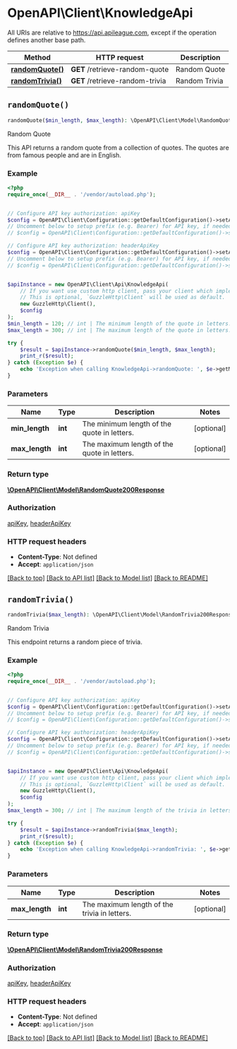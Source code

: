 # OpenAPI\Client\KnowledgeApi

All URIs are relative to https://api.apileague.com, except if the operation defines another base path.

| Method | HTTP request | Description |
| ------------- | ------------- | ------------- |
| [**randomQuote()**](KnowledgeApi.md#randomQuote) | **GET** /retrieve-random-quote | Random Quote |
| [**randomTrivia()**](KnowledgeApi.md#randomTrivia) | **GET** /retrieve-random-trivia | Random Trivia |


## `randomQuote()`

```php
randomQuote($min_length, $max_length): \OpenAPI\Client\Model\RandomQuote200Response
```

Random Quote

This API returns a random quote from a collection of quotes. The quotes are from famous people and are in English.

### Example

```php
<?php
require_once(__DIR__ . '/vendor/autoload.php');


// Configure API key authorization: apiKey
$config = OpenAPI\Client\Configuration::getDefaultConfiguration()->setApiKey('api-key', 'YOUR_API_KEY');
// Uncomment below to setup prefix (e.g. Bearer) for API key, if needed
// $config = OpenAPI\Client\Configuration::getDefaultConfiguration()->setApiKeyPrefix('api-key', 'Bearer');

// Configure API key authorization: headerApiKey
$config = OpenAPI\Client\Configuration::getDefaultConfiguration()->setApiKey('x-api-key', 'YOUR_API_KEY');
// Uncomment below to setup prefix (e.g. Bearer) for API key, if needed
// $config = OpenAPI\Client\Configuration::getDefaultConfiguration()->setApiKeyPrefix('x-api-key', 'Bearer');


$apiInstance = new OpenAPI\Client\Api\KnowledgeApi(
    // If you want use custom http client, pass your client which implements `GuzzleHttp\ClientInterface`.
    // This is optional, `GuzzleHttp\Client` will be used as default.
    new GuzzleHttp\Client(),
    $config
);
$min_length = 120; // int | The minimum length of the quote in letters.
$max_length = 300; // int | The maximum length of the quote in letters.

try {
    $result = $apiInstance->randomQuote($min_length, $max_length);
    print_r($result);
} catch (Exception $e) {
    echo 'Exception when calling KnowledgeApi->randomQuote: ', $e->getMessage(), PHP_EOL;
}
```

### Parameters

| Name | Type | Description  | Notes |
| ------------- | ------------- | ------------- | ------------- |
| **min_length** | **int**| The minimum length of the quote in letters. | [optional] |
| **max_length** | **int**| The maximum length of the quote in letters. | [optional] |

### Return type

[**\OpenAPI\Client\Model\RandomQuote200Response**](../Model/RandomQuote200Response.md)

### Authorization

[apiKey](../../README.md#apiKey), [headerApiKey](../../README.md#headerApiKey)

### HTTP request headers

- **Content-Type**: Not defined
- **Accept**: `application/json`

[[Back to top]](#) [[Back to API list]](../../README.md#endpoints)
[[Back to Model list]](../../README.md#models)
[[Back to README]](../../README.md)

## `randomTrivia()`

```php
randomTrivia($max_length): \OpenAPI\Client\Model\RandomTrivia200Response
```

Random Trivia

This endpoint returns a random piece of trivia.

### Example

```php
<?php
require_once(__DIR__ . '/vendor/autoload.php');


// Configure API key authorization: apiKey
$config = OpenAPI\Client\Configuration::getDefaultConfiguration()->setApiKey('api-key', 'YOUR_API_KEY');
// Uncomment below to setup prefix (e.g. Bearer) for API key, if needed
// $config = OpenAPI\Client\Configuration::getDefaultConfiguration()->setApiKeyPrefix('api-key', 'Bearer');

// Configure API key authorization: headerApiKey
$config = OpenAPI\Client\Configuration::getDefaultConfiguration()->setApiKey('x-api-key', 'YOUR_API_KEY');
// Uncomment below to setup prefix (e.g. Bearer) for API key, if needed
// $config = OpenAPI\Client\Configuration::getDefaultConfiguration()->setApiKeyPrefix('x-api-key', 'Bearer');


$apiInstance = new OpenAPI\Client\Api\KnowledgeApi(
    // If you want use custom http client, pass your client which implements `GuzzleHttp\ClientInterface`.
    // This is optional, `GuzzleHttp\Client` will be used as default.
    new GuzzleHttp\Client(),
    $config
);
$max_length = 300; // int | The maximum length of the trivia in letters.

try {
    $result = $apiInstance->randomTrivia($max_length);
    print_r($result);
} catch (Exception $e) {
    echo 'Exception when calling KnowledgeApi->randomTrivia: ', $e->getMessage(), PHP_EOL;
}
```

### Parameters

| Name | Type | Description  | Notes |
| ------------- | ------------- | ------------- | ------------- |
| **max_length** | **int**| The maximum length of the trivia in letters. | [optional] |

### Return type

[**\OpenAPI\Client\Model\RandomTrivia200Response**](../Model/RandomTrivia200Response.md)

### Authorization

[apiKey](../../README.md#apiKey), [headerApiKey](../../README.md#headerApiKey)

### HTTP request headers

- **Content-Type**: Not defined
- **Accept**: `application/json`

[[Back to top]](#) [[Back to API list]](../../README.md#endpoints)
[[Back to Model list]](../../README.md#models)
[[Back to README]](../../README.md)
